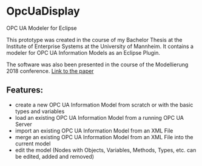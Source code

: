 # OpcUaDisplay
OPC UA Modeler for Eclipse

This prototype was created in the course of my Bachelor Thesis at the Institute of Enterprise Systems at the University of Mannheim.
It contains a modeler for OPC UA Information Models as an Eclipse Plugin. 

The software was also been presented in the course of the Modellierung 2018 conference. [Link to the paper](http://ceur-ws.org/Vol-2060/mekes1.pdf) 

## Features:
- create a new OPC UA Information Model from scratch or with the basic types and variables
- load an existing OPC UA Information Model from a running OPC UA Server
- import an existing OPC UA Information Model from an XML File
- merge an existing OPC UA Information Model from an XML File into the current model
- edit the model (Nodes with Objects, Variables, Methods, Types, etc. can be edited, added and removed)
